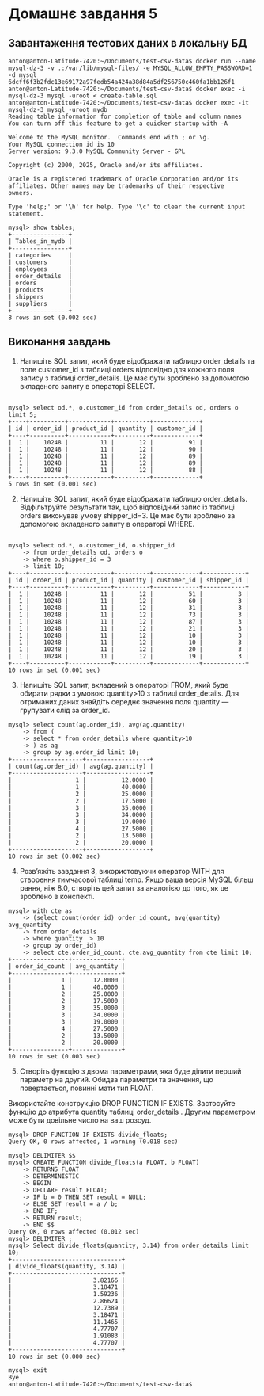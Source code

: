 #  Домашнє завдання 5

## Завантаження тестових даних в локальну БД

```
anton@anton-Latitude-7420:~/Documents/test-csv-data$ docker run --name mysql-dz-3 -v .:/var/lib/mysql-files/ -e MYSQL_ALLOW_EMPTY_PASSWORD=1 -d mysql
6dcff6f3b2fdc13e69172a97fedb54a424a38d84a5df256750c460fa1bb126f1
anton@anton-Latitude-7420:~/Documents/test-csv-data$ docker exec -i mysql-dz-3 mysql -uroot < create-table.sql
anton@anton-Latitude-7420:~/Documents/test-csv-data$ docker exec -it mysql-dz-3 mysql -uroot mydb
Reading table information for completion of table and column names
You can turn off this feature to get a quicker startup with -A

Welcome to the MySQL monitor.  Commands end with ; or \g.
Your MySQL connection id is 10
Server version: 9.3.0 MySQL Community Server - GPL

Copyright (c) 2000, 2025, Oracle and/or its affiliates.

Oracle is a registered trademark of Oracle Corporation and/or its
affiliates. Other names may be trademarks of their respective
owners.

Type 'help;' or '\h' for help. Type '\c' to clear the current input statement.

mysql> show tables;
+----------------+
| Tables_in_mydb |
+----------------+
| categories     |
| customers      |
| employees      |
| order_details  |
| orders         |
| products       |
| shippers       |
| suppliers      |
+----------------+
8 rows in set (0.002 sec)
```

## Виконання завдань

1.  Напишіть SQL запит, який буде відображати таблицю order_details та поле customer_id з таблиці orders відповідно для кожного поля запису з таблиці order_details. Це має бути зроблено за допомогою вкладеного запиту в операторі SELECT.
```

mysql> select od.*, o.customer_id from order_details od, orders o limit 5;
+----+----------+------------+----------+-------------+
| id | order_id | product_id | quantity | customer_id |
+----+----------+------------+----------+-------------+
|  1 |    10248 |         11 |       12 |          91 |
|  1 |    10248 |         11 |       12 |          90 |
|  1 |    10248 |         11 |       12 |          89 |
|  1 |    10248 |         11 |       12 |          89 |
|  1 |    10248 |         11 |       12 |          88 |
+----+----------+------------+----------+-------------+
5 rows in set (0.001 sec)
```

2. Напишіть SQL запит, який буде відображати таблицю order_details. Відфільтруйте результати так, щоб відповідний запис із таблиці orders виконував умову shipper_id=3. Це має бути зроблено за допомогою вкладеного запиту в операторі WHERE.

```

mysql> select od.*, o.customer_id, o.shipper_id 
    -> from order_details od, orders o 
    -> where o.shipper_id = 3 
    -> limit 10;
+----+----------+------------+----------+-------------+------------+
| id | order_id | product_id | quantity | customer_id | shipper_id |
+----+----------+------------+----------+-------------+------------+
|  1 |    10248 |         11 |       12 |          51 |          3 |
|  1 |    10248 |         11 |       12 |          60 |          3 |
|  1 |    10248 |         11 |       12 |          31 |          3 |
|  1 |    10248 |         11 |       12 |          73 |          3 |
|  1 |    10248 |         11 |       12 |          87 |          3 |
|  1 |    10248 |         11 |       12 |          21 |          3 |
|  1 |    10248 |         11 |       12 |          10 |          3 |
|  1 |    10248 |         11 |       12 |          10 |          3 |
|  1 |    10248 |         11 |       12 |          20 |          3 |
|  1 |    10248 |         11 |       12 |          19 |          3 |
+----+----------+------------+----------+-------------+------------+
10 rows in set (0.001 sec)
```

3. Напишіть SQL запит, вкладений в операторі FROM, який буде обирати рядки з умовою quantity>10 з таблиці order_details. Для отриманих даних знайдіть середнє значення поля quantity — групувати слід за order_id.

```
mysql> select count(ag.order_id), avg(ag.quantity) 
    -> from ( 
    -> select * from order_details where quantity>10
    -> ) as ag 
    -> group by ag.order_id limit 10;
+--------------------+------------------+
| count(ag.order_id) | avg(ag.quantity) |
+--------------------+------------------+
|                  1 |          12.0000 |
|                  1 |          40.0000 |
|                  2 |          25.0000 |
|                  2 |          17.5000 |
|                  3 |          35.0000 |
|                  3 |          34.0000 |
|                  3 |          19.0000 |
|                  4 |          27.5000 |
|                  2 |          13.5000 |
|                  2 |          20.0000 |
+--------------------+------------------+
10 rows in set (0.002 sec)
```


4. Розв’яжіть завдання 3, використовуючи оператор WITH для створення тимчасової таблиці temp. Якщо ваша версія MySQL більш рання, ніж 8.0, створіть цей запит за аналогією до того, як це зроблено в конспекті.

```
mysql> with cte as
    -> (select count(order_id) order_id_count, avg(quantity) avg_quantity
    -> from order_details
    -> where quantity  > 10
    -> group by order_id)
    -> select cte.order_id_count, cte.avg_quantity from cte limit 10;
+----------------+--------------+
| order_id_count | avg_quantity |
+----------------+--------------+
|              1 |      12.0000 |
|              1 |      40.0000 |
|              2 |      25.0000 |
|              2 |      17.5000 |
|              3 |      35.0000 |
|              3 |      34.0000 |
|              3 |      19.0000 |
|              4 |      27.5000 |
|              2 |      13.5000 |
|              2 |      20.0000 |
+----------------+--------------+
10 rows in set (0.003 sec)
```

5. Створіть функцію з двома параметрами, яка буде ділити перший параметр на другий. Обидва параметри та значення, що повертається, повинні мати тип FLOAT.

Використайте конструкцію DROP FUNCTION IF EXISTS. Застосуйте функцію до атрибута quantity таблиці order_details . Другим параметром може бути довільне число на ваш розсуд.

```
mysql> DROP FUNCTION IF EXISTS divide_floats;
Query OK, 0 rows affected, 1 warning (0.018 sec)

mysql> DELIMITER $$
mysql> CREATE FUNCTION divide_floats(a FLOAT, b FLOAT)
    -> RETURNS FLOAT
    -> DETERMINISTIC
    -> BEGIN
    -> DECLARE result FLOAT;
    -> IF b = 0 THEN SET result = NULL;
    -> ELSE SET result = a / b;
    -> END IF;
    -> RETURN result;
    -> END $$
Query OK, 0 rows affected (0.012 sec)
mysql> DELIMITER ;
mysql> Select divide_floats(quantity, 3.14) from order_details limit 10;
+-------------------------------+
| divide_floats(quantity, 3.14) |
+-------------------------------+
|                       3.82166 |
|                       3.18471 |
|                       1.59236 |
|                       2.86624 |
|                       12.7389 |
|                       3.18471 |
|                       11.1465 |
|                       4.77707 |
|                       1.91083 |
|                       4.77707 |
+-------------------------------+
10 rows in set (0.000 sec)

mysql> exit
Bye
anton@anton-Latitude-7420:~/Documents/test-csv-data$ 
